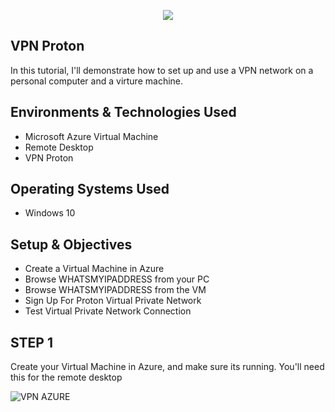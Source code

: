<p align= "center">
<img src= "https://imgur.com/LeYX52C.png"/>
</p>

<h2>VPN Proton</h2>
In this tutorial, I'll demonstrate how to set up and use a VPN network on a personal computer and a virture machine.

<h2>Environments & Technologies Used</h2>

- Microsoft Azure Virtual Machine
- Remote Desktop
- VPN Proton

<h2>Operating Systems Used</h2>

- Windows 10

<h2>Setup & Objectives</h2>

- Create a Virtual Machine in Azure
- Browse WHATSMYIPADDRESS from your PC
- Browse WHATSMYIPADDRESS from the VM
- Sign Up For Proton Virtual Private Network
- Test Virtual Private Network Connection

<h2>STEP 1</h2>

Create your Virtual Machine in Azure, and make sure its running. You'll need this for the remote desktop

  ![VPN AZURE](https://github.com/user-attachments/assets/30c729b1-6d7c-4e0b-b91c-d182724c2634)
